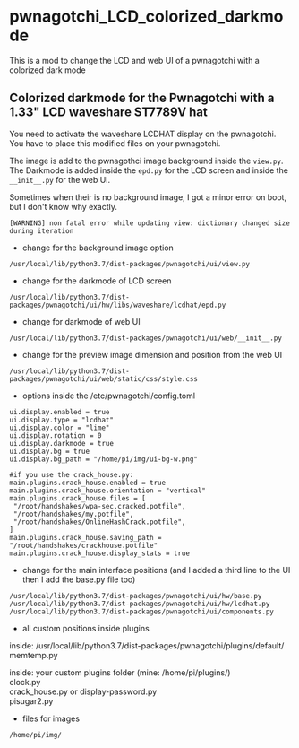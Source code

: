 # pwnagotchi_LCD_colorized_darkmode
This is a mod to change the LCD and web UI of a pwnagotchi with a colorized dark mode

Colorized darkmode for the Pwnagotchi with a 1.33" LCD waveshare ST7789V hat  
--------------
  
You need to activate the waveshare LCDHAT display on the pwnagotchi.  
You have to place this modified files on your pwnagotchi.

The image is add to the pwnagothci image background inside the `view.py`.  
The Darkmode is added inside the `epd.py` for the LCD screen and inside the `__init__.py` for the web UI.  

Sometimes when their is no background image, I got a minor error on boot, but I don't know why exactly.
```
[WARNING] non fatal error while updating view: dictionary changed size during iteration
```
  
- change for the background image option  
```
/usr/local/lib/python3.7/dist-packages/pwnagotchi/ui/view.py  
```
- change for the darkmode of LCD screen  
```
/usr/local/lib/python3.7/dist-packages/pwnagotchi/ui/hw/libs/waveshare/lcdhat/epd.py  
```
- change for darkmode of web UI  
```
/usr/local/lib/python3.7/dist-packages/pwnagotchi/ui/web/__init__.py
```
  
- change for the preview image dimension and position from the web UI  
```
/usr/local/lib/python3.7/dist-packages/pwnagotchi/ui/web/static/css/style.css  
```
  
- options inside the /etc/pwnagotchi/config.toml  
```
ui.display.enabled = true
ui.display.type = "lcdhat"
ui.display.color = "lime"
ui.display.rotation = 0
ui.display.darkmode = true
ui.display.bg = true
ui.display.bg_path = "/home/pi/img/ui-bg-w.png"

#if you use the crack_house.py:
main.plugins.crack_house.enabled = true
main.plugins.crack_house.orientation = "vertical"
main.plugins.crack_house.files = [
 "/root/handshakes/wpa-sec.cracked.potfile",
 "/root/handshakes/my.potfile",
 "/root/handshakes/OnlineHashCrack.potfile",
]
main.plugins.crack_house.saving_path = "/root/handshakes/crackhouse.potfile"
main.plugins.crack_house.display_stats = true

```
  
- change for the main interface positions (and I added a third line to the UI then I add the base.py file too)
```
/usr/local/lib/python3.7/dist-packages/pwnagotchi/ui/hw/base.py
/usr/local/lib/python3.7/dist-packages/pwnagotchi/ui/hw/lcdhat.py
/usr/local/lib/python3.7/dist-packages/pwnagotchi/ui/components.py
```  

- all custom positions inside plugins  

inside: /usr/local/lib/python3.7/dist-packages/pwnagotchi/plugins/default/  
memtemp.py  
  
inside: your custom plugins folder (mine: /home/pi/plugins/)  
clock.py  
crack_house.py or display-password.py  
pisugar2.py  
   
- files for images  
```
/home/pi/img/
```

